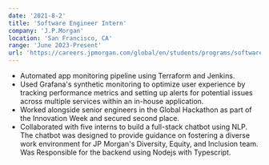 ```yaml
---
date: '2021-8-2'
title: 'Software Engineer Intern'
company: 'J.P.Morgan'
location: 'San Francisco, CA'
range: 'June 2023-Present'
url: 'https://careers.jpmorgan.com/global/en/students/programs/software-engineer-summer'
---
```


- Automated app monitoring pipeline using Terraform and Jenkins.
- Used Grafana's synthetic monitoring to optimize user experience by tracking performance metrics and setting up alerts for potential issues across multiple services within an in-house application.
- Worked alongside senior engineers in the Global Hackathon as part of the Innovation Week and secured second place.
- Collaborated with five interns to build a full-stack chatbot using NLP. The chatbot was designed to provide guidance on fostering a diverse work environment for JP Morgan's Diversity, Equity, and Inclusion team. Was Responsible for the backend using Nodejs with Typescript.
